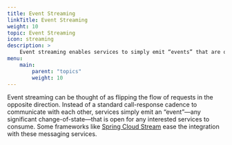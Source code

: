 ```yaml
---
title: Event Streaming
linkTitle: Event Streaming
weight: 10
topic: Event Streaming
icon: streaming
description: >
    Event streaming enables services to simply emit “events” that are open for any interested services to consume.
menu:
    main:
        parent: "topics"
        weight: 10
---
```


Event streaming can be thought of as flipping the flow of requests in the opposite direction. Instead of a standard call-response cadence to communicate with each other, services simply emit an “event”—any significant change-of-state—that is open for any interested services to consume. Some frameworks like [Spring Cloud Stream](/guides/event-streaming/scs-what-is/) ease the integration with these messaging services.